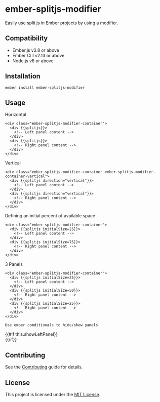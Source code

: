 ember-splitjs-modifier
==============================================================================

Easily use split.js in Ember projects by using a modifier.


Compatibility
------------------------------------------------------------------------------

* Ember.js v3.8 or above
* Ember CLI v2.13 or above
* Node.js v8 or above


Installation
------------------------------------------------------------------------------

```
ember install ember-splitjs-modifier
```


Usage
------------------------------------------------------------------------------
Horizontal
```
<div class="ember-splitjs-modifier-container">
  <div {{splitjs}}>
    <!-- Left panel content -->
  </div>
  <div {{splitjs}}>
    <!-- Right panel content -->
  </div>
</div>
```

Vertical
```
<div class="ember-splitjs-modifier-container ember-splitjs-modifier-container-vertical">
  <div {{splitjs direction="vertical"}}>
    <!-- Left panel content -->
  </div>
  <div {{splitjs direction="vertical"}}>
    <!-- Right panel content -->
  </div>
</div>
```

Defining an initial percent of available space
```
<div class="ember-splitjs-modifier-container">
  <div {{splitjs initialSize=25}}>
    <!-- Left panel content -->
  </div>
  <div {{splitjs initialSize=75}}>
    <!-- Right panel content -->
  </div>
</div>
```

3 Panels
```
<div class="ember-splitjs-modifier-container">
  <div {{splitjs initialSize=25}}>
    <!-- Left panel content -->
  </div>
  <div {{splitjs initialSize=50}}>
    <!-- Right panel content -->
  </div>
  <div {{splitjs initialSize=25}}>
    <!-- Right panel content -->
  </div>
</div>

Use ember conditionals to hide/show panels
```
<div class="ember-splitjs-modifier-container">
  {{#if this.showLeftPanel}}
    <div {{splitjs}}>
      <!-- Left panel content -->
    </div>
  {{/if}}
  <div {{splitjs initialSize=50}}>
    <!-- Center panel content -->
  </div>
  <div {{splitjs initialSize=50}}>
    <!-- Right panel content -->
  </div>
</div>


Contributing
------------------------------------------------------------------------------

See the [Contributing](CONTRIBUTING.md) guide for details.


License
------------------------------------------------------------------------------

This project is licensed under the [MIT License](LICENSE.md).
